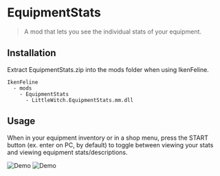 # EquipmentStats

> A mod that lets you see the individual stats of your equipment.

## Installation

Extract EquipmentStats.zip into the mods folder when using IkenFeline.

```
IkenFeline
  - mods
    - EquipmentStats
      - LittleWitch.EquipmentStats.mm.dll
```

## Usage

When in your equipment inventory or in a shop menu, press the START button (ex. enter on PC, by default) to toggle between viewing your stats and viewing equipment stats/descriptions.

![Demo](https://cat.needs-to-s.top/77DPYXg.gif)
![Demo](https://cat.needs-to-s.top/5DSmbbg.png)